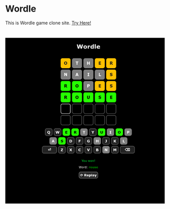 # Wordle
This is Wordle game clone site.
[Try Here!](https://unlimitedwordle.pages.dev)
#
![ScreenShot](screenshot.png)
